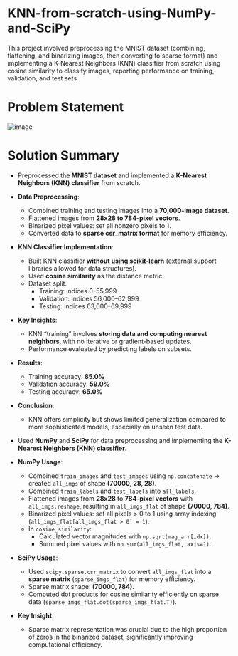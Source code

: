 # KNN-from-scratch-using-NumPy-and-SciPy
This project involved preprocessing the MNIST dataset (combining, flattening, and binarizing images, then converting to sparse format) and implementing a K-Nearest Neighbors (KNN) classifier from scratch using cosine similarity to classify images, reporting performance on training, validation, and test sets

# Problem Statement
![image](https://github.com/user-attachments/assets/aeff55b7-bf3f-460c-bec4-163719a13d03)

# Solution Summary

- Preprocessed the **MNIST dataset** and implemented a **K-Nearest Neighbors (KNN) classifier** from scratch.

- **Data Preprocessing**:
  - Combined training and testing images into a **70,000-image dataset**.
  - Flattened images from **28x28 to 784-pixel vectors**.
  - Binarized pixel values: set all nonzero pixels to 1.
  - Converted data to **sparse csr_matrix format** for memory efficiency.

- **KNN Classifier Implementation**:
  - Built KNN classifier **without using scikit-learn** (external support libraries allowed for data structures).
  - Used **cosine similarity** as the distance metric.
  - Dataset split:
    - Training: indices 0–55,999
    - Validation: indices 56,000–62,999
    - Testing: indices 63,000–69,999

- **Key Insights**:
  - KNN “training” involves **storing data and computing nearest neighbors**, with no iterative or gradient-based updates.
  - Performance evaluated by predicting labels on subsets.

- **Results**:
  - Training accuracy: **85.0%**
  - Validation accuracy: **59.0%**
  - Testing accuracy: **65.0%**

- **Conclusion**:
  - KNN offers simplicity but shows limited generalization compared to more sophisticated models, especially on unseen test data.

- Used **NumPy** and **SciPy** for data preprocessing and implementing the **K-Nearest Neighbors (KNN) classifier**.

- **NumPy Usage**:
  - Combined `train_images` and `test_images` using `np.concatenate` → created `all_imgs` of shape **(70000, 28, 28)**.
  - Combined `train_labels` and `test_labels` into `all_labels`.
  - Flattened images from **28x28** to **784-pixel vectors** with `all_imgs.reshape`, resulting in `all_imgs_flat` of shape **(70000, 784)**.
  - Binarized pixel values: set all pixels > 0 to 1 using array indexing (`all_imgs_flat[all_imgs_flat > 0] = 1`).
  - In `cosine_similarity`:
    - Calculated vector magnitudes with `np.sqrt(mag_arr[idx])`.
    - Summed pixel values with `np.sum(all_imgs_flat, axis=1)`.

- **SciPy Usage**:
  - Used `scipy.sparse.csr_matrix` to convert `all_imgs_flat` into a **sparse matrix** (`sparse_imgs_flat`) for memory efficiency.
  - Sparse matrix shape: **(70000, 784)**.
  - Computed dot products for cosine similarity efficiently on sparse data (`sparse_imgs_flat.dot(sparse_imgs_flat.T)`).

- **Key Insight**:
  - Sparse matrix representation was crucial due to the high proportion of zeros in the binarized dataset, significantly improving computational efficiency.
